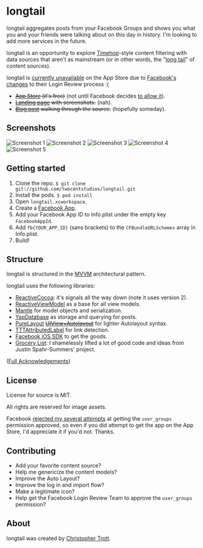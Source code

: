# longtail

longtail aggregates posts from your Facebook Groups and shows you what you and your friends were talking about on this day in history. I'm looking to add more services in the future.

longtail is an opportunity to explore [Timehop](http://timehop.com)-style content filtering with data sources that aren't as mainstream (or in other words, the "[long tail](http://en.wikipedia.org/wiki/Long_tail)" of content sources).

longtail is [currently unavailable](http://twocentstudios.com/blog/2014/07/05/my-review-of-the-new-facebook-login-review-process/) on the App Store due to [Facebook's changes](https://developers.facebook.com/docs/apps/review/login) to their Login Review process :(

* ~~[App Store]() (it's free)~~ (not until Facebook decides [to allow it](http://twocentstudios.com/blog/2014/07/05/my-review-of-the-new-facebook-login-review-process/)).
* ~~[Landing page]() with screenshots.~~ (nah).
* ~~[Blog post]() walking through the source.~~ (hopefully someday).

## Screenshots

![Screenshot 1](https://raw.githubusercontent.com/twocentstudios/longtail/master/Design/screenshots/image-01-s.png)
![Screenshot 2](https://raw.githubusercontent.com/twocentstudios/longtail/master/Design/screenshots/image-02-s.png)
![Screenshot 3](https://raw.githubusercontent.com/twocentstudios/longtail/master/Design/screenshots/image-03-s.png)
![Screenshot 4](https://raw.githubusercontent.com/twocentstudios/longtail/master/Design/screenshots/image-04-s.png)
![Screenshot 5](https://raw.githubusercontent.com/twocentstudios/longtail/master/Design/screenshots/image-05-s.png)

## Getting started

1. Clone the repo. `$ git clone git://github.com/twocentstudios/longtail.git`
1. Install the pods. `$ pod install`
1. Open `longtail.xcworkspace`.
1. Create a [Facebook App](https://developers.facebook.com/apps).
1. Add your Facebook App ID to Info.plist under the empty key `FacebookAppId`.
1. Add `fb{YOUR_APP_ID}` (sans brackets) to the `CFBundleURLSchemes` array in Info.plist.
1. Build!

## Structure

longtail is structured in the [MVVM](http://en.wikipedia.org/wiki/Model_View_ViewModel) architectural pattern.

longtail uses the following libraries:

* [ReactiveCocoa](https://github.com/ReactiveCocoa/ReactiveCocoa): it's signals all the way down (note it uses version 2).
* [ReactiveViewModel](https://github.com/ReactiveCocoa/ReactiveViewModel) as a base for all view models.
* [Mantle](https://github.com/Mantle/Mantle) for model objects and serialization.
* [YapDatabase](https://github.com/yaptv/YapDatabase) as storage and querying for posts.
* [PureLayout](https://github.com/smileyborg/PureLayout) ~~[UIView+Autolayout](https://github.com/smileyborg/UIView-AutoLayout)~~ for lighter Autolayout syntax.
* [TTTAttributedLabel](https://github.com/smileyborg/UIView-AutoLayout) for link detection.
* [Facebook iOS SDK](https://github.com/facebook/facebook-ios-sdk) to get the goods.
* [Grocery List](https://github.com/jspahrsummers/GroceryList): I shamelessly lifted a lot of good code and ideas from Justin Spahr-Summers' project.

([Full Acknowledgements](http://twocentstudios.com/apps/longtail/licenses.html))

## License

License for source is MIT.

All rights are reserved for image assets.

Facebook [rejected my several attempts](http://twocentstudios.com/blog/2014/07/05/my-review-of-the-new-facebook-login-review-process/) at getting the `user_groups` permission approved, so even if you did attempt to get the app on the App Store, I'd appreciate it if you'd not. Thanks.

## Contributing

* Add your favorite content source? 
* Help me genericize the content models? 
* Improve the Auto Layout? 
* Improve the log in and import flow? 
* Make a legitimate icon? 
* Help get the Facebook Login Review Team to approve the `user_groups` permission?

## About

longtail was created by [Christopher Trott](http://twitter.com/twocentstudios).